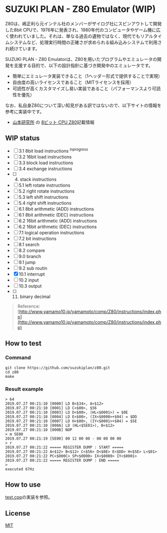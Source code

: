 # SUZUKI PLAN - Z80 Emulator (WIP)

Z80は、嶋正利ら元インテル社のメンバーがザイログ社にスピンアウトして開発した8bit CPUで、1976年に発表され、1980年代のコンピュータやゲーム機に広く使われていました。それは、単なる過去の遺物ではなく、現代でもリアルタイムシステムなど、処理実行時間の正確さが求められる組み込みシステムで利用され続けています。

SUZUKI PLAN - Z80 Emulatorは、Z80を用いたプログラムやエミュレータの開発を支援する目的で、以下の設計指針に基づき開発中のエミュレータです。

- 簡単にエミュレータ実装できること（1ヘッダー形式で提供することで実現）
- 自由度の高いライセンスであること（MITライセンスを採用）
- 可読性が高くカスタマイズし易い実装であること（パフォーマンスより可読性を優先）

なお、私自身Z80について深い知見がある訳ではないので、以下サイトの情報を参考に実装中です。

- [山本研究所](http://www.yamamo10.jp/yamamoto/index.html) の [8ビット CPU Z80](http://www.yamamo10.jp/yamamoto/comp/Z80/index.php)記載情報

## WIP status

- [ ] 3.1 8bit load instructions <sup>*inprogress*</sup>
- [ ] 3.2 16bit load instructions
- [ ] 3.3 block load instructions
- [ ] 3.4 exchange instructions
- [ ] 4. stack instructions
- [ ] 5.1 left rotate instructions
- [ ] 5.2 right rotate instructions
- [ ] 5.3 left shift instructions
- [ ] 5.4 right shift instructions
- [ ] 6.1 8bit arithmetic (ADD) instructions
- [ ] 6.1 8bit arithmetic (DEC) instructions
- [ ] 6.2 16bit arithmetic (ADD) instructions
- [ ] 6.2 16bit arithmetic (DEC) instructions
- [ ] 7.1 logical operation instructions
- [ ] 7.2 bit instructions
- [ ] 8.1 search
- [ ] 8.2 compare
- [ ] 9.0 branch
- [ ] 9.1 jump
- [ ] 9.2 sub routin
- [x] 10.1 interrupt
- [ ] 10.2 input
- [ ] 10.3 output
- [ ] 11. binary decimal

> Reference: [http://www.yamamo10.jp/yamamoto/comp/Z80/instructions/index.php](http://www.yamamo10.jp/yamamoto/comp/Z80/instructions/index.php)

## How to test

### Command

```
git clone https://github.com/suzukiplan/z80.git
cd z80
make
```

### Result example

```
> 64
2019.07.27 00:21:10 [0000] LD B<$34>, A<$12>
2019.07.27 00:21:10 [0001] LD C<$00>, $56
2019.07.27 00:21:10 [0003] LD D<$00>, (HL<$0001>) = $0E
2019.07.27 00:21:10 [0004] LD E<$00>, (IX<$0000>+$04) = $DD
2019.07.27 00:21:10 [0007] LD H<$00>, (IY<$0001>+$04) = $5E
2019.07.27 00:21:10 [000A] LD (HL<$5E01>), B<$12>
2019.07.27 00:21:10 [000B] NOP
> m 5E00
2019.07.27 00:21:19 [5E00] 00 12 00 00 - 00 00 00 00
> r
2019.07.27 00:21:22 ===== REGISTER DUMP : START =====
2019.07.27 00:21:22 A<$12> B<$12> C<$56> D<$0E> E<$DD> H<$5E> L<$01>
2019.07.27 00:21:22 PC<$000C> SP<$0000> IX<$0000> IY<$0001>
2019.07.27 00:21:22 ===== REGISTER DUMP : END =====
> 
executed 67Hz
```

## How to use

[test.cpp](test.cpp)の実装を参照。

## License

[MIT](LICENSE.txt)
